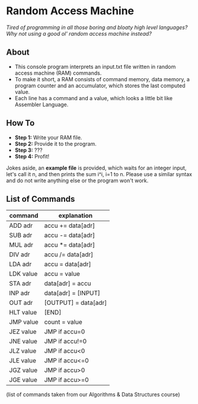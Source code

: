 # Random Access Machine

*Tired of programming in all those boring and bloaty high level languages? Why not using a good ol' random access machine instead?*

## About

* This console program interprets an input.txt file written in random access machine (RAM) commands.
* To make it short, a RAM consists of command memory, data memory, a program counter and an accumulator, which stores the last computed value.
* Each line has a command and a value, which looks a little bit like Assembler Language.

## How To

* **Step 1:** Write your RAM file.
* **Step 2:** Provide it to the program.
* **Step 3:** ???
* **Step 4:** Profit!

Jokes aside, an **example file** is provided, which waits for an integer input, let's call it n, and then prints the sum i^i, i=1 to n.
Please use a similar syntax and do not write anything else or the program won't work.

## List of Commands

| command   | explanation		   |
|-----------|----------------------|
| ADD adr   | accu += data[adr]    |
| SUB adr   | accu -= data[adr]    |
| MUL adr   | accu *= data[adr]    |
| DIV adr   | accu /= data[adr]    |
| LDA adr   | accu = data[adr]     |
| LDK value | accu = value         |
| STA adr   | data[adr] = accu     |
| INP adr   | data[adr] = [INPUT]  |
| OUT adr   | [OUTPUT] = data[adr] |
| HLT value | [END]                |
| JMP value | count = value        |
| JEZ value | JMP if accu=0        |
| JNE value | JMP if accu!=0       |
| JLZ value | JMP if accu<0        |
| JLE value | JMP if accu<=0       |
| JGZ value | JMP if accu>0        |
| JGE value | JMP if accu>=0       |

(list of commands taken from our Algorithms & Data Structures course)